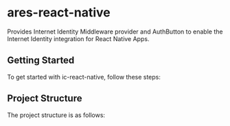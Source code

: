 # ares-react-native

Provides Internet Identity Middleware provider and AuthButton to enable the Internet Identity integration for React Native Apps.

## Getting Started

To get started with ic-react-native, follow these steps:

## Project Structure

The project structure is as follows:

